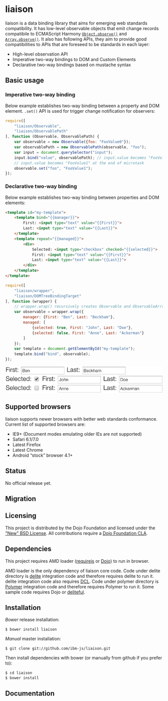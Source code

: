 # liaison

liaison is a data binding library that aims for emerging web standards compatibility.
It has low-level observable objects that emit change records compatibile to ECMAScript Harmony [`Object.observe()`](http://wiki.ecmascript.org/doku.php?id=harmony:observe) and [`Array.observe()`](http://wiki.ecmascript.org/doku.php?id=harmony:observe).
It also has following APIs, they aim to provide good compatibilities to APIs that are foreseed to be standards in each layer:

* High-level observation API
* Imperative two-way bindings to DOM and Custom Elements
* Declarative two-way bindings based on mustache syntax

## Basic usage

### Imperative two-way binding

Below example establishes two-way binding between a property and DOM element.
`.set()` API is used for trigger change notification for observers:

```javascript
require([
    "liaison/Observable",
    "liaison/ObservablePath"
], function (Observable, ObservablePath) {
    var observable = new Observable({foo: "FooValue0"});
    var observablePath = new ObservablePath(observable, "foo");
    var input = document.querySelector("input");
    input.bind("value", observablePath); // input.value becomes "FooValue0"
    // input.value becomes "FooValue1" at the end of microtask
    observable.set("foo", "FooValue1");
});
```

### Declarative two-way binding

Below example establishes two-way binding between properties and DOM elements:

```html
<template id="my-template">
    <template bind="{{manager}}">
        First: <input type="text" value="{{First}}">
        Last: <input type="text" value="{{Last}}">
    </template>
    <template repeat="{{managed}}">
        <div>
            Selected: <input type="checkbox" checked="{{selected}}">
            First: <input type="text" value="{{First}}">
            Last: <input type="text" value="{{Last}}">
        </div>
    </template>
</template>
```

```javascript
require([
    "liaison/wrapper",
    "liaison/DOMTreeBindingTarget"
], function (wrapper) {
    // wrapper.wrap() recursively creates Observable and ObservableArray
    var observable = wrapper.wrap({
        manager: {First: "Ben", Last: "Beckham"},
        managed: [
            {selected: true, First: "John", Last: "Doe"},
            {selected: false, First: "Anne", Last: "Ackerman"}
        ]
    });
    var template = document.getElementById("my-template");
    template.bind("bind", observable);
});
```

![Declarative binding example](./docs/images/declarative.png)

## Supported browsers

liaison supports newer browsers with better web standards conformance. Current list of supported browsers are:

* IE9+ (Document modes emulating older IEs are not supported)
* Safari 6.1/7.0
* Latest Firefox
* Latest Chrome
* Android “stock” browser 4.1+

## Status

No official release yet.

## Migration

## Licensing

This project is distributed by the Dojo Foundation and licensed under the ["New" BSD License](./LICENSE).
All contributions require a [Dojo Foundation CLA](http://dojofoundation.org/about/claForm).

## Dependencies

This project requires AMD loader ([requirejs](http://requirejs.org/) or [Dojo](http://dojotoolkit.org/)) to run in browser.

AMD loader is the only dependency of liaison core code.
Code under delite directory is [delite](https://github.com/ibm-js/delite) integration code and therefore requires delite to run it. delite integration code also requires [DCL](http://www.dcljs.org).
Code under polymer directory is [Polymer](http://www.polymer-project.org/) integration code and therefore requires Polymer to run it.
Some sample code requires Dojo or [deliteful](https://github.com/ibm-js/deliteful).

## Installation

_Bower_ release installation:

    $ bower install liaison

_Manual_ master installation:

	$ git clone git://github.com/ibm-js/liaison.git

Then install dependencies with bower (or manually from github if you prefer to):

	$ cd liaison
	$ bower install

## Documentation


